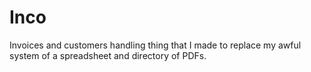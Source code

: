 # Inco

Invoices and customers handling thing that I made to replace my awful system of a spreadsheet and directory of PDFs.
